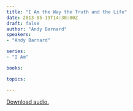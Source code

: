 ```yaml
---
title: "I Am the Way the Truth and the Life"
date: 2013-05-19T14:30:00Z
draft: false
author: "Andy Barnard"
speakers:
- "Andy Barnard"

series:
- "I Am"

books:

topics:

---
```

[Download audio.](https://s3.amazonaws.com/highway/sermons/2013_05/19_I_Am_the_Way_the_Truth_and_the_Life.mp3)